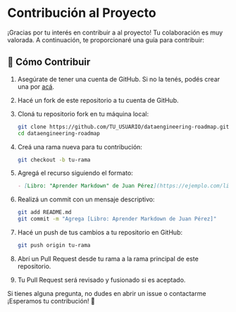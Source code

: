 # Contribución al Proyecto

¡Gracias por tu interés en contribuir a al proyecto! Tu colaboración es muy valorada. A continuación, te proporcionaré una guía para contribuir:

## 🤔 Cómo Contribuir

1. Asegúrate de tener una cuenta de GitHub. Si no la tenés, podés crear una por [acá](https://github.com/).
2. Hacé un fork de este repositorio a tu cuenta de GitHub.
3. Cloná tu repositorio fork en tu máquina local:
    
    ```bash
    git clone https://github.com/TU_USUARIO/dataengineering-roadmap.git
    cd dataengineering-roadmap
    ```
    
4. Creá una rama nueva para tu contribución:
    
    ```bash
    git checkout -b tu-rama
    ```
    
5. Agregá el recurso siguiendo el formato:
    
    ```markdown
    - [Libro: "Aprender Markdown" de Juan Pérez](https://ejemplo.com/libro-markdown)
    ```
    
6. Realizá un commit con un mensaje descriptivo:
    
    ```bash
    git add README.md
    git commit -m "Agrega [Libro: Aprender Markdown de Juan Pérez]"
    ```
    
7. Hacé un push de tus cambios a tu repositorio en GitHub:
    
    ```bash
    git push origin tu-rama
    ```
    
8. Abrí un Pull Request desde tu rama a la rama principal de este repositorio.

9. Tu Pull Request será revisado y fusionado si es aceptado.

Si tienes alguna pregunta, no dudes en abrir un issue o contactarme ¡Esperamos tu contribución! 👏
